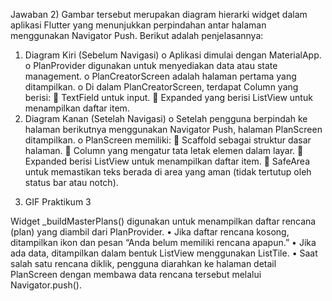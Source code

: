 Jawaban
2) Gambar tersebut merupakan diagram hierarki widget dalam aplikasi Flutter yang menunjukkan perpindahan antar halaman menggunakan Navigator Push. Berikut adalah penjelasannya:
1.	Diagram Kiri (Sebelum Navigasi)
o	Aplikasi dimulai dengan MaterialApp.
o	PlanProvider digunakan untuk menyediakan data atau state management.
o	PlanCreatorScreen adalah halaman pertama yang ditampilkan.
o	Di dalam PlanCreatorScreen, terdapat Column yang berisi:
	TextField untuk input.
	Expanded yang berisi ListView untuk menampilkan daftar item.
2.	Diagram Kanan (Setelah Navigasi)
o	Setelah pengguna berpindah ke halaman berikutnya menggunakan Navigator Push, halaman PlanScreen ditampilkan.
o	PlanScreen memiliki:
	Scaffold sebagai struktur dasar halaman.
	Column yang mengatur tata letak elemen dalam layar.
	Expanded berisi ListView untuk menampilkan daftar item.
	SafeArea untuk memastikan teks berada di area yang aman (tidak tertutup oleh status bar atau notch).
3) GIF Praktikum 3
 
Widget _buildMasterPlans() digunakan untuk menampilkan daftar rencana (plan) yang diambil dari PlanProvider.
•	Jika daftar rencana kosong, ditampilkan ikon dan pesan “Anda belum memiliki rencana apapun.”
•	Jika ada data, ditampilkan dalam bentuk ListView menggunakan ListTile.
•	Saat salah satu rencana diklik, pengguna diarahkan ke halaman detail PlanScreen dengan membawa data rencana tersebut melalui Navigator.push().

